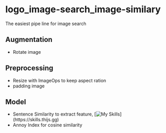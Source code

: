 # logo_image-search_image-similary
The easiest pipe line for image search

## Augmentation
- Rotate image

## Preprocessing
- Resize with ImageOps to keep aspect ration
- padding image

## Model
- Sentence Similarity to extract feature, [![My Skills]([https://skills.thijs.gg/icons?i=js,html,css,wasm](https://huggingface.co/front/assets/huggingface_logo.svg))](https://skills.thijs.gg)
- Annoy Index for cosine similarity
